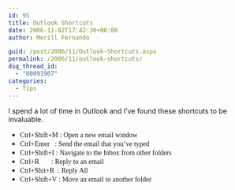 ```yaml
---
id: 95
title: Outlook Shortcuts
date: 2006-11-02T17:42:30+00:00
author: Merill Fernando

guid: /post/2006/11/Outlook-Shortcuts.aspx
permalink: /2006/11/outlook-shortcuts/
dsq_thread_id:
  - "80091907"
categories:
  - Tips
---
```

<p>I spend a lot of time in Outlook and I&rsquo;ve found these shortcuts to be invaluable. </p>
<ul>
<li><font face="Lucida Console">Ctrl+Shift+M&nbsp;: Open a new email window</font></li>
<li><font face="Lucida Console">Ctrl+Enter&nbsp;&nbsp; : Send the email that you&rsquo;ve typed</font></li>
<li><font face="Lucida Console">Ctrl+Shift+I&nbsp;: Navigate to the Inbox from other folders</font></li>
<li><font face="Lucida Console">Ctrl+R&nbsp;&nbsp;&nbsp;&nbsp;&nbsp;&nbsp;&nbsp;: Reply to an email</font></li>
<li><font face="Lucida Console">Ctrl+Shit+R&nbsp; : Reply All</font></li>
<li><font face="Lucida Console">Ctrl+Shift+V&nbsp;: Move an email to another folder</font></li></ul>